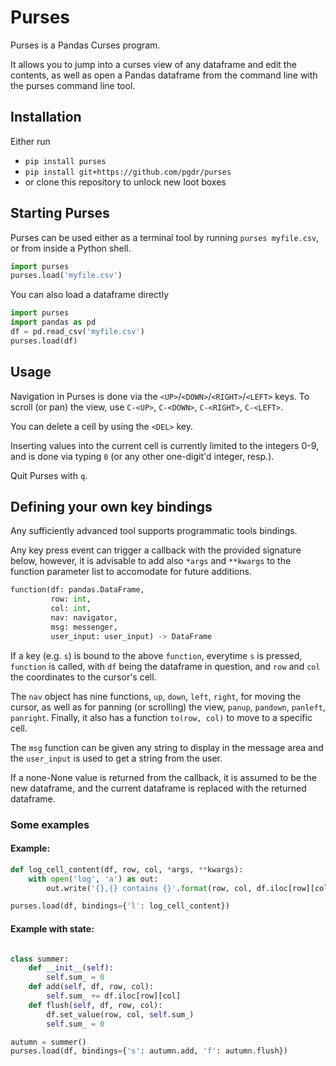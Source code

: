 # Purses

Purses is a Pandas Curses program.

It allows you to jump into a curses view of any dataframe and edit the contents,
as well as open a Pandas dataframe from the command line with the purses command
line tool.

## Installation

Either run

* `pip install purses`
* `pip install git+https://github.com/pgdr/purses`
* or clone this repository to unlock new loot boxes

## Starting Purses

Purses can be used either as a terminal tool by running `purses myfile.csv`, or
from inside a Python shell.

```python
import purses
purses.load('myfile.csv')
```

You can also load a dataframe directly

```python
import purses
import pandas as pd
df = pd.read_csv('myfile.csv')
purses.load(df)
```

## Usage

Navigation in Purses is done via the `<UP>`/`<DOWN>`/`<RIGHT>`/`<LEFT>` keys.
To scroll (or pan) the view, use `C-<UP>`, `C-<DOWN>`, `C-<RIGHT>`, `C-<LEFT>`.

You can delete a cell by using the `<DEL>` key.

Inserting values into the current cell is currently limited to the integers 0-9,
and is done via typing `0` (or any other one-digit'd integer, resp.).

Quit Purses with `q`.


## Defining your own key bindings

Any sufficiently advanced tool supports programmatic tools bindings.

Any key press event can trigger a callback with the provided signature below,
however, it is advisable to add also `*args` and `**kwargs` to the function
parameter list to accomodate for future additions.

```python
function(df: pandas.DataFrame,
         row: int,
         col: int,
         nav: navigator,
         msg: messenger,
         user_input: user_input) -> DataFrame
```

If a key (e.g. `s`) is bound to the above `function`, everytime `s` is pressed,
`function` is called, with `df` being the dataframe in question, and `row` and
`col` the coordinates to the cursor's cell.

The `nav` object has nine functions, `up`, `down`, `left`, `right`, for moving
the cursor, as well as for panning (or scrolling) the view, `panup`, `pandown`,
`panleft`, `panright`.  Finally, it also has a function `to(row, col)` to move
to a specific cell.

The `msg` function can be given any string to display in the message area and
the `user_input` is used to get a string from the user.


If a none-None value is returned from the callback, it is assumed to be the new
dataframe, and the current dataframe is replaced with the returned dataframe.


### Some examples


#### Example:

```python
def log_cell_content(df, row, col, *args, **kwargs):
    with open('log', 'a') as out:
        out.write('{},{} contains {}'.format(row, col, df.iloc[row][col]))

purses.load(df, bindings={'l': log_cell_content})
```


#### Example with state:


```python

class summer:
    def __init__(self):
        self.sum_ = 0
    def add(self, df, row, col):
        self.sum_ += df.iloc[row][col]
    def flush(self, df, row, col):
        df.set_value(row, col, self.sum_)
        self.sum_ = 0

autumn = summer()
purses.load(df, bindings={'s': autumn.add, 'f': autumn.flush})
```
